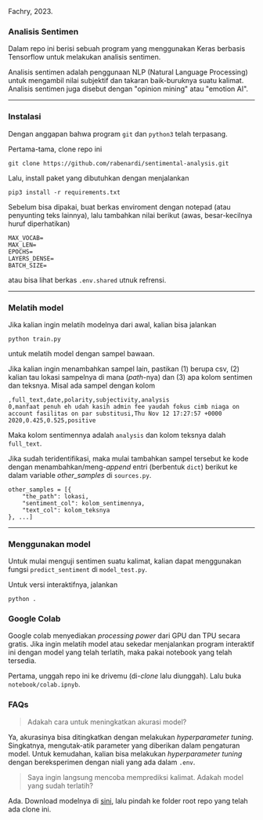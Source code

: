 Fachry, 2023.

### Analisis Sentimen
Dalam repo ini berisi sebuah program yang menggunakan Keras berbasis Tensorflow untuk melakukan analisis sentimen.

Analisis sentimen adalah penggunaan NLP (Natural Language Processing) untuk mengambil nilai subjektif dan takaran baik-buruknya suatu kalimat. Analisis sentimen juga disebut dengan "opinion mining" atau "emotion AI".

---
### Instalasi
Dengan anggapan bahwa program `git` dan `python3` telah terpasang.

Pertama-tama, clone repo ini
```
git clone https://github.com/rabenardi/sentimental-analysis.git
```

Lalu, install paket yang dibutuhkan dengan menjalankan
```
pip3 install -r requirements.txt
```

Sebelum bisa dipakai, buat berkas enviroment dengan notepad (atau penyunting teks lainnya), lalu tambahkan nilai berikut (awas, besar-kecilnya huruf diperhatikan)
```
MAX_VOCAB=
MAX_LEN=
EPOCHS=
LAYERS_DENSE=
BATCH_SIZE=
```
atau bisa lihat berkas `.env.shared` utnuk refrensi.

---
### Melatih model
Jika kalian ingin melatih modelnya dari awal, kalian bisa jalankan
```
python train.py
```
untuk melatih model dengan sampel bawaan.

Jika kalian ingin menambahkan sampel lain, pastikan (1) berupa csv, (2) kalian tau lokasi sampelnya di mana (_path_-nya) dan (3) apa kolom sentimen dan teksnya. Misal ada sampel dengan kolom
```
,full_text,date,polarity,subjectivity,analysis
0,manfaat penuh eh udah kasih admin fee yaudah fokus cimb niaga on account fasilitas on par substitusi,Thu Nov 12 17:27:57 +0000 2020,0.425,0.525,positive
```
Maka kolom sentimennya adalah `analysis` dan kolom teksnya dalah `full_text`.

Jika sudah teridentifikasi, maka mulai tambahkan sampel tersebut ke kode dengan menambahkan/meng-_append_ entri (berbentuk `dict`) berikut ke dalam variable _other_samples_ di `sources.py`.
```
other_samples = [{
    "the_path": lokasi,
    "sentiment_col": kolom_sentimennya,
    "text_col": kolom_teksnya
}, ...]
```

---
### Menggunakan model
Untuk mulai menguji sentimen suatu kalimat, kalian dapat menggunakan fungsi `predict_sentiment` di `model_test.py`.

Untuk versi interaktifnya, jalankan
```
python .
```

### Google Colab
Google colab menyediakan _processing power_ dari GPU dan TPU secara gratis. Jika ingin melatih model atau sekedar menjalankan program interaktif ini dengan model yang telah terlatih, maka pakai notebook yang telah tersedia.

Pertama, unggah repo ini ke drivemu (di-_clone_ lalu diunggah). Lalu buka `notebook/colab.ipnyb`.

### FAQs
>  Adakah cara untuk meningkatkan akurasi model?

Ya, akurasinya bisa ditingkatkan dengan melakukan _hyperparameter tuning_. Singkatnya, mengutak-atik parameter yang diberikan dalam pengaturan model. Untuk kemudahan, kalian bisa melakukan _hyperparameter tuning_ dengan bereksperimen dengan niali yang ada dalam `.env`.

> Saya ingin langsung mencoba memprediksi kalimat. Adakah model yang sudah terlatih?

Ada. Download modelnya di [sini](https://drive.google.com/file/d/1Q1kEFc6xTFs2pnI713i2Gx96JzOInIZa/view?usp=drive_link), lalu pindah ke folder root repo yang telah ada clone ini.
